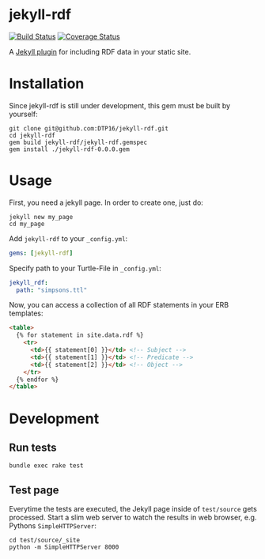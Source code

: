# jekyll-rdf
[![Build Status](https://travis-ci.org/DTP16/jekyll-rdf.png?branch=develop)](https://travis-ci.org/DTP16/jekyll-rdf) [![Coverage Status](https://coveralls.io/repos/github/DTP16/jekyll-rdf/badge.png?branch=develop)](https://coveralls.io/github/DTP16/jekyll-rdf?branch=develop)

A [Jekyll plugin](https://jekyllrb.com/docs/plugins/) for including RDF data in your static site.

# Installation
Since jekyll-rdf is still under development, this gem must be built by yourself:
```
git clone git@github.com:DTP16/jekyll-rdf.git
cd jekyll-rdf
gem build jekyll-rdf/jekyll-rdf.gemspec
gem install ./jekyll-rdf-0.0.0.gem
```

# Usage
First, you need a jekyll page. In order to create one, just do:
```
jekyll new my_page
cd my_page
```
Add `jekyll-rdf` to your `_config.yml`:
```yaml
gems: [jekyll-rdf]
```
Specify path to your Turtle-File in `_config.yml`:
```yaml
jekyll_rdf:
  path: "simpsons.ttl"
```
Now, you can access a collection of all RDF statements in your ERB templates:

```html
<table>
  {% for statement in site.data.rdf %}
    <tr>
      <td>{{ statement[0] }}</td> <!-- Subject -->
      <td>{{ statement[1] }}</td> <!-- Predicate -->
      <td>{{ statement[2] }}</td> <!-- Object -->
    </tr>
  {% endfor %}
</table>
```

# Development
## Run tests
```
bundle exec rake test
```
## Test page
Everytime the tests are executed, the Jekyll page inside of `test/source` gets processed. Start a slim web server to watch the results in web browser, e.g. Pythons `SimpleHTTPServer`:
```
cd test/source/_site
python -m SimpleHTTPServer 8000
```
